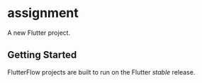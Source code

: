 # assignment

A new Flutter project.

## Getting Started

FlutterFlow projects are built to run on the Flutter _stable_ release.
